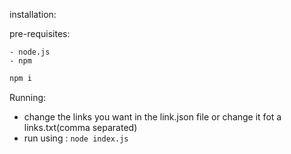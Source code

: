 installation:

pre-requisites:

    - node.js
    - npm 


```sh
npm i 
```

Running:

- change the links you want in the link.json file or change it fot a links.txt(comma separated)
- run using : ```node index.js```

